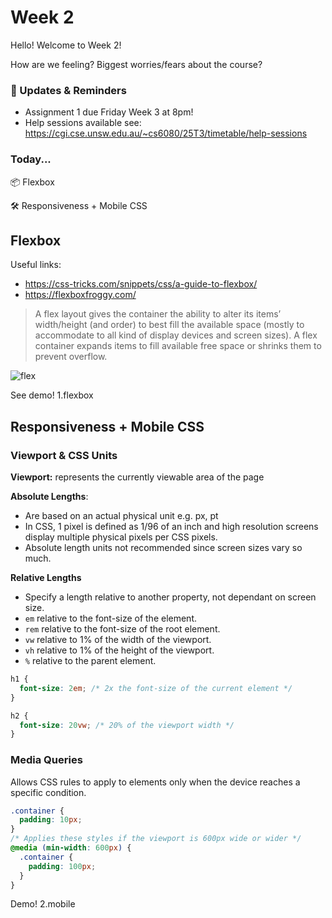 # Week 2

Hello! Welcome to Week 2!

How are we feeling? Biggest worries/fears about the course?

### 📢 Updates & Reminders

- Assignment 1 due Friday Week 3 at 8pm!
- Help sessions available see: https://cgi.cse.unsw.edu.au/~cs6080/25T3/timetable/help-sessions

### Today...

📦 Flexbox

🛠️ Responsiveness + Mobile CSS

## Flexbox

Useful links:

- https://css-tricks.com/snippets/css/a-guide-to-flexbox/
- https://flexboxfroggy.com/

> A flex layout gives the container the ability to alter its items’ width/height (and order) to best fill the available space (mostly to accommodate to all kind of display devices and screen sizes). A flex container expands items to fill available free space or shrinks them to prevent overflow.

![flex](assets/flex.svg)

See demo! 1.flexbox

## Responsiveness + Mobile CSS

### Viewport & CSS Units

**Viewport:** represents the currently viewable area of the page

**Absolute Lengths**:

- Are based on an actual physical unit e.g. px, pt
- In CSS, 1 pixel is defined as 1/96 of an inch and high resolution screens display multiple
  physical pixels per CSS pixels.
- Absolute length units not recommended since screen sizes vary so much.

**Relative Lengths**

- Specify a length relative to another property, not dependant on screen size.
- `em` relative to the font-size of the element.
- `rem` relative to the font-size of the root element.
- `vw` relative to 1% of the width of the viewport.
- `vh` relative to 1% of the height of the viewport.
- `%` relative to the parent element.

```css
h1 {
  font-size: 2em; /* 2x the font-size of the current element */
}

h2 {
  font-size: 20vw; /* 20% of the viewport width */
}
```

### Media Queries

Allows CSS rules to apply to elements only when the device reaches a specific condition.

```css
.container {
  padding: 10px;
}
/* Applies these styles if the viewport is 600px wide or wider */
@media (min-width: 600px) {
  .container {
    padding: 100px;
  }
}
```

Demo! 2.mobile
